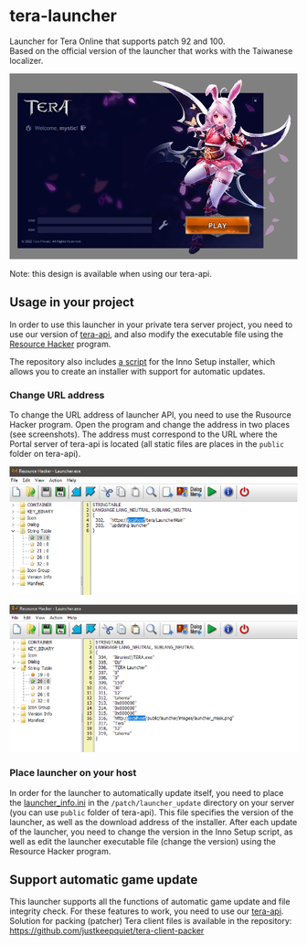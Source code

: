 # tera-launcher

Launcher for Tera Online that supports patch 92 and 100.   
Based on the official version of the launcher that works with the Taiwanese localizer.

![Preview](doc/preview.png)

Note: this design is available when using our tera-api.


## Usage in your project

In order to use this launcher in your private tera server project, you need to use our version of [tera-api](https://github.com/justkeepquiet/tera-api), and also modify the executable file using the [Resource Hacker](http://www.angusj.com/resourcehacker/) program.

The repository also includes [a script](installer) for the Inno Setup installer, which allows you to create an installer with support for automatic updates.


### Change URL address

To change the URL address of launcher API, you need to use the Rusource Hacker program. Open the program and change the address in two places (see screenshots). The address must correspond to the URL where the Portal server of tera-api is located (all static files are places in the `public` folder on tera-api).

![Step 1](doc/change-url-step1.png)

![Step 2](doc/change-url-step2.png)


### Place launcher on your host

In order for the launcher to automatically update itself, you need to place the [launcher_info.ini](public/patch/launcher_info.ini) in the `/patch/launcher_update` directory on your server (you can use `public` folder of tera-api). This file specifies the version of the launcher, as well as the download address of the installer. After each update of the launcher, you need to change the version in the Inno Setup script, as well as edit the launcher executable file (change the version) using the Resource Hacker program.


## Support automatic game update

This launcher supports all the functions of automatic game update and file integrity check. For these features to work, you need to use our [tera-api](https://github.com/justkeepquiet/tera-api). Solution for packing (patcher) Tera client files is available in the repository: https://github.com/justkeepquiet/tera-client-packer
